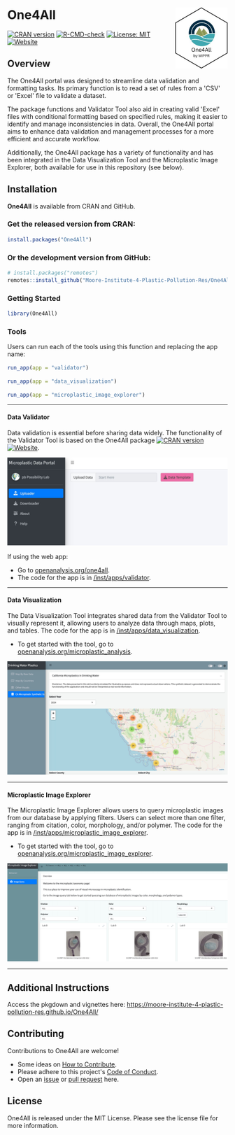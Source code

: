 # **One4All** <a href="https://moore-institute-4-plastic-pollution-res.github.io/One4All/"><img src="man/figures/One4All.jpg" alt="One4All logo" align="right" style="height: 140px;"/></a>

<!-- badges: start -->
[![CRAN version](https://www.r-pkg.org/badges/version/One4All)](https://CRAN.R-project.org/package=One4All)
[![R-CMD-check](https://github.com/Moore-Institute-4-Plastic-Pollution-Res/One4All/actions/workflows/R-CMD-check.yaml/badge.svg)](https://github.com/Moore-Institute-4-Plastic-Pollution-Res/One4All/actions/workflows/R-CMD-check.yaml)
[![License: MIT](https://img.shields.io/badge/License-MIT-lightblue
)](https://opensource.org/license/mit)
[![Website](https://img.shields.io/badge/web-openanalysis.org-white)](https://openanalysis.org/microplastic_data_portal/)
<!-- badges: end -->

## Overview
The One4All portal was designed to streamline data validation and formatting tasks. Its primary function is to read a set of rules from a 'CSV' or 'Excel' file to validate a dataset.

The package functions and Validator Tool also aid in creating valid 'Excel' files with conditional formatting based on specified rules, making it easier to identify and manage inconsistencies in data. Overall, the One4All portal aims to enhance data validation and management processes for a more efficient and accurate workflow.

Additionally, the One4All package has a variety of functionality and has been integrated in the Data Visualization Tool and the Microplastic Image Explorer, both available for use in this repository (see below).

## Installation

**One4All** is available from CRAN and GitHub.

### Get the released version from CRAN:
```r
install.packages("One4All")
```

### Or the development version from GitHub:
``` r
# install.packages("remotes")
remotes::install_github("Moore-Institute-4-Plastic-Pollution-Res/One4All")
```

### Getting Started
```r
library(One4All)
```

### Tools

Users can run each of the tools using this function and replacing the app name:
```r
run_app(app = "validator")
```
```r
run_app(app = "data_visualization")
```
```r
run_app(app = "microplastic_image_explorer")
```

---

#### Data Validator
Data validation is essential before sharing data widely. The functionality of the Validator Tool is based on the One4All package [![CRAN version](https://www.r-pkg.org/badges/version/One4All)](https://CRAN.R-project.org/package=One4All) [![Website](https://img.shields.io/badge/web-openanalysis.org-white)](https://openanalysis.org/microplastic_data_portal/).

![](man/figures/validatorimage.jpg)

If using the web app:

- Go to [openanalysis.org/one4all](https://openanalysis.org/microplastic_data_portal/).
- The code for the app is in [/inst/apps/validator](https://github.com/Moore-Institute-4-Plastic-Pollution-Res/One4All/tree/main/inst/apps/validator).

---

#### Data Visualization
The Data Visualization Tool integrates shared data from the Validator Tool to visually represent it, allowing users to analyze data through maps, plots, and tables.
The code for the app is in [/inst/apps/data_visualization](https://github.com/Moore-Institute-4-Plastic-Pollution-Res/One4All/tree/main/inst/apps/data_visualization).

- To get started with the tool, go to [openanalysis.org/microplastic_analysis](https://openanalysis.org/microplastic_analysis/). 

![](man/figures/datavisualization.jpg)

---

#### Microplastic Image Explorer
The Microplastic Image Explorer allows users to query microplastic images from our database by applying filters. Users can select more than one filter, ranging from citation, color, morphology, and/or polymer.
The code for the app is in [/inst/apps/microplastic_image_explorer](https://github.com/Moore-Institute-4-Plastic-Pollution-Res/One4All/tree/main/inst/apps/microplastic_image_explorer).

- To get started with the tool, go to [openanalysis.org/microplastic_image_explorer](https://openanalysis.org/microplastic_image_explorer/). 

![](man/figures/imageexplorer.jpg)

---

## Additional Instructions

Access the pkgdown and vignettes here: https://moore-institute-4-plastic-pollution-res.github.io/One4All/ 

## Contributing

Contributions to One4All are welcome!

- Some ideas on [How to Contribute](https://opensource.guide/how-to-contribute/).
- Please adhere to this project's [Code of Conduct](https://www.contributor-covenant.org/version/2/1/code_of_conduct/).
- Open an [issue](https://github.com/Moore-Institute-4-Plastic-Pollution-Res/One4All/issues) or [pull request](https://github.com/Moore-Institute-4-Plastic-Pollution-Res/One4All/pulls) here.

## License

One4All is released under the MIT License. Please see the license file for more information. 
